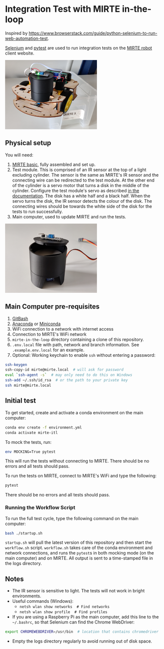 # Integration Test with MIRTE in-the-loop

Inspired by https://www.browserstack.com/guide/python-selenium-to-run-web-automation-test.

[Selenium](https://www.selenium.dev/) and [pytest](https://docs.pytest.org/) are used to run integration tests on the [MIRTE robot](https://mirte.org/) client website.

<img src="./assets/MIRTEwithTestModule.jpg" alt="MIRTE with t
est module" width="300"/>

## Physical setup

You will need:
1. [MIRTE basic](https://mirte.org/robots), fully assembled and set up.
1. Test module. This is comprised of an IR sensor at the top of a light excluding cylinder. The sensor is the same as MIRTE's IR sensor and the connecting wire can be redirected to the test module. At the other end of the cylinder is a servo motor that turns a disk in the middle of the cylinder. Configure the test module's servo as described [in the documentation](https://docs.mirte.org/0.1.0/doc/configure_mirte.html). The disk has a white half and a black half. When the servo turns the disk, the IR sensor detects the colour of the disk. The connecting wires should be towards the white side of the disk for the tests to run successfully.
1. Main computer, used to update MIRTE and run the tests.

<img src="./assets/DanteWilliamsI.jpg" alt="Test module" width="300"/>

## Main Computer pre-requisites
1. [GitBash](https://git-scm.com/downloads)
1. [Anaconda](https://www.anaconda.com/products/distribution) or [Miniconda](https://www.anaconda.com/docs/getting-started/miniconda/main)
1. WiFi connection to a network with internet access
1. Connection to MIRTE's WiFi network
1. `mirte-in-the-loop` directory containing a clone of this repository.
1. `.env.local` file with path, network and branch information. See `.example.env.local` for an example.
1. Optional: Working keychain to enable `ssh` without entering a password:
```sh
ssh-keygen
ssh-copy-id mirte@mirte.local  # will ask for password
eval `ssh-agent -s`  # may only need to do this on Windows
ssh-add ~/.ssh/id_rsa  # or the path to your private key
ssh mirte@mirte.local
```

## Initial test
To get started, create and activate a conda environment on the main computer:
```sh
conda env create -f environment.yml
conda activate mirte-itl
```

To mock the tests, run:
```sh
env MOCKING=True pytest
```
This will run the tests without connecting to MIRTE.
There should be no errors and all tests should pass.

To run the tests on MIRTE, connect to MIRTE's WiFi and type the following:
```sh
pytest
```
There should be no errors and all tests should pass.


### Running the Workflow Script
To run the full test cycle, type the following command on the main computer:
```sh
bash ./startup.sh
```
`startup.sh` will pull the latest version of this repository and then start the `workflow.sh` script. `workflow.sh` takes care of the conda environment and network connections, and runs the `pytest`s in both mocking mode (on the main computer) and on MIRTE. All output is sent to a time-stamped file in the logs directory.

## Notes
- The IR sensor is sensitive to light. The tests will not work in bright environments.
- Useful commands (Windows):
    - `netsh wlan show networks  # Find networks`
    - `netsh wlan show profile  # Find profiles`
- If you are using a Raspberry Pi as the main computer, add this line to the `~/.bashrc`, so that Selenium can find the Chrome WebDriver:
```sh
export CHROMEWEBDRIVER=/usr/bin  # location that contains chromedriver
```
- Empty the logs directory regularly to avoid running out of disk space.

